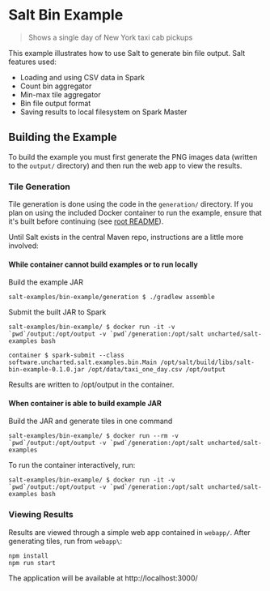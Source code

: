 # Salt Bin Example

> Shows a single day of New York taxi cab pickups

This example illustrates how to use Salt to generate bin file output. Salt features used:

 - Loading and using CSV data in Spark
 - Count bin aggregator
 - Min-max tile aggregator
 - Bin file output format
 - Saving results to local filesystem on Spark Master

## Building the Example
To build the example you must first generate the PNG images data (written to the `output/` directory) and then run the web app to view the results.

### Tile Generation

Tile generation is done using the code in the `generation/` directory. If you plan on using the included Docker container to run the example, ensure that it's built before continuing (see [root README](../README.md)).

Until Salt exists in the central Maven repo, instructions are a little more involved:

#### While container cannot build examples or to run locally

Build the example JAR
```
salt-examples/bin-example/generation $ ./gradlew assemble
```

Submit the built JAR to Spark
```
salt-examples/bin-example/ $ docker run -it -v `pwd`/output:/opt/output -v `pwd`/generation:/opt/salt uncharted/salt-examples bash

container $ spark-submit --class software.uncharted.salt.examples.bin.Main /opt/salt/build/libs/salt-bin-example-0.1.0.jar /opt/data/taxi_one_day.csv /opt/output
```

Results are written to /opt/output in the container.

#### When container is able to build example JAR

Build the JAR and generate tiles in one command
```
salt-examples/bin-example/ $ docker run --rm -v `pwd`/output:/opt/output -v `pwd`/generation:/opt/salt uncharted/salt-examples
```

To run the container interactively, run:
```
salt-examples/bin-example/ $ docker run -it -v `pwd`/output:/opt/output -v `pwd`/generation:/opt/salt uncharted/salt-examples bash
```

### Viewing Results

Results are viewed through a simple web app contained in `webapp/`. After generating tiles, run from `webapp\`:

```
npm install
npm run start
```

The application will be available at http://localhost:3000/
